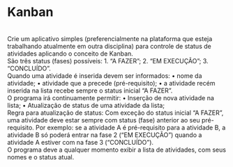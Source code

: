 # Kanban
<br>
Crie um aplicativo simples (preferencialmente na plataforma que esteja trabalhando atualmente em
outra disciplina) para controle de status de atividades aplicando o conceito de Kanban.
<br>São três status (fases) possíveis:
1. “A FAZER”;
2. “EM EXECUÇÃO”;
3. “CONCLUÍDO”.
<br>
Quando uma atividade é inserida devem ser informados:
• nome da atividade;
• atividade que a precede (pré-requisito);
• a atividade recém inserida na lista recebe sempre o status inicial “A FAZER”.
<br>
O programa irá continuamente permitir:
• Inserção de nova atividade na lista;
• Atualização de status de uma atividade da lista;
<br>
Regra para atualização de status:
Com exceção do status inicial “A FAZER”, uma atividade deve estar sempre com status (fase) anterior ao
seu pré-requisito. Por exemplo: se a atividade A é pré-requisito para a atividade B, a atividade B só poderá
entrar na fase 2 (“EM EXECUÇÃO”) quando a atividade A estiver com na fase 3 (“CONCLUÍDO”).
<br>
O programa deve a qualquer momento exibir a lista de atividades, com seus nomes e o status atual.
